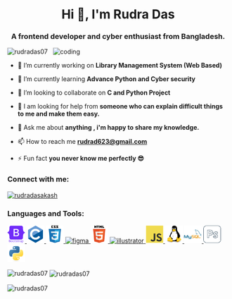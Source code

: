 <h1 align="center">Hi 👋, I'm Rudra Das</h1>
<h3 align="center">A frontend developer and cyber enthusiast from Bangladesh.</h3>

<image align="right" alt="coding" width="400" src="https://www.google.com/url?sa=i&url=https%3A%2F%2Fwww.pinterest.com%2Fpin%2Fcoding-gif-coding-discover-share-gifs--858428378991517366%2F&psig=AOvVaw3GIzV908ZU7_YTIKCX9v9e&ust=1729509491309000&source=images&cd=vfe&opi=89978449&ved=0CBMQjRxqFwoTCLD94ZLrnIkDFQAAAAAdAAAAABAd">
<p align="left"> <img src="https://komarev.com/ghpvc/?username=rudradas07&label=Profile%20views&color=0e75b6&style=flat" alt="rudradas07" /> </p>

- 🔭 I’m currently working on **Library Management System (Web Based)**

- 🌱 I’m currently learning **Advance Python and Cyber security**

- 👯 I’m looking to collaborate on **C and Python Project**

- 🤝 I am looking for help from **someone who can explain difficult things to me and make them easy.**

- 💬 Ask me about **anything , i'm happy to share my knowledge.**

- 📫 How to reach me **rudrad623@gmail.com**

- ⚡ Fun fact **you never know me perfectly 😎**

<h3 align="left">Connect with me:</h3>
<p align="left">
<a href="https://linkedin.com/in/rudradasakash" target="blank"><img align="center" src="https://raw.githubusercontent.com/rahuldkjain/github-profile-readme-generator/master/src/images/icons/Social/linked-in-alt.svg" alt="rudradasakash" height="30" width="40" /></a>
</p>

<h3 align="left">Languages and Tools:</h3>
<p align="left"> <a href="https://getbootstrap.com" target="_blank" rel="noreferrer"> <img src="https://raw.githubusercontent.com/devicons/devicon/master/icons/bootstrap/bootstrap-plain-wordmark.svg" alt="bootstrap" width="40" height="40"/> </a> <a href="https://www.cprogramming.com/" target="_blank" rel="noreferrer"> <img src="https://raw.githubusercontent.com/devicons/devicon/master/icons/c/c-original.svg" alt="c" width="40" height="40"/> </a> <a href="https://www.w3schools.com/css/" target="_blank" rel="noreferrer"> <img src="https://raw.githubusercontent.com/devicons/devicon/master/icons/css3/css3-original-wordmark.svg" alt="css3" width="40" height="40"/> </a> <a href="https://www.figma.com/" target="_blank" rel="noreferrer"> <img src="https://www.vectorlogo.zone/logos/figma/figma-icon.svg" alt="figma" width="40" height="40"/> </a> <a href="https://www.w3.org/html/" target="_blank" rel="noreferrer"> <img src="https://raw.githubusercontent.com/devicons/devicon/master/icons/html5/html5-original-wordmark.svg" alt="html5" width="40" height="40"/> </a> <a href="https://www.adobe.com/in/products/illustrator.html" target="_blank" rel="noreferrer"> <img src="https://www.vectorlogo.zone/logos/adobe_illustrator/adobe_illustrator-icon.svg" alt="illustrator" width="40" height="40"/> </a> <a href="https://developer.mozilla.org/en-US/docs/Web/JavaScript" target="_blank" rel="noreferrer"> <img src="https://raw.githubusercontent.com/devicons/devicon/master/icons/javascript/javascript-original.svg" alt="javascript" width="40" height="40"/> </a> <a href="https://www.linux.org/" target="_blank" rel="noreferrer"> <img src="https://raw.githubusercontent.com/devicons/devicon/master/icons/linux/linux-original.svg" alt="linux" width="40" height="40"/> </a> <a href="https://www.mysql.com/" target="_blank" rel="noreferrer"> <img src="https://raw.githubusercontent.com/devicons/devicon/master/icons/mysql/mysql-original-wordmark.svg" alt="mysql" width="40" height="40"/> </a> <a href="https://www.photoshop.com/en" target="_blank" rel="noreferrer"> <img src="https://raw.githubusercontent.com/devicons/devicon/master/icons/photoshop/photoshop-line.svg" alt="photoshop" width="40" height="40"/> </a> <a href="https://www.python.org" target="_blank" rel="noreferrer"> <img src="https://raw.githubusercontent.com/devicons/devicon/master/icons/python/python-original.svg" alt="python" width="40" height="40"/> </a> </p>

<p><img align="left" src="https://github-readme-stats.vercel.app/api/top-langs?username=rudradas07&show_icons=true&locale=en&layout=compact" alt="rudradas07" /></p>

<p>&nbsp;<img align="center" src="https://github-readme-stats.vercel.app/api?username=rudradas07&show_icons=true&locale=en" alt="rudradas07" /></p>

<p><img align="center" src="https://github-readme-streak-stats.herokuapp.com/?user=rudradas07&" alt="rudradas07" /></p>
